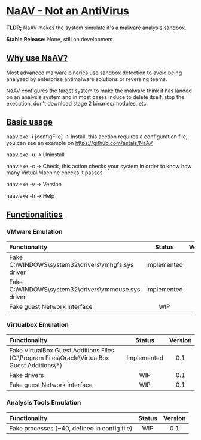 # <ins>NaAV - Not an AntiVirus</ins>
**TLDR;** NaAV makes the system simulate it's a malware analysis sandbox.

**Stable Release:** None, still on development

## <ins>Why use NaAV?</ins>
Most advanced malware binaries use sandbox detection to avoid being analyzed by enterprise antimalware solutions or reversing teams.

NaAV configures the target system to make the malware think it has landed on an analysis system and in most cases induce to delete itself, stop the execution, don't download stage 2 binaries/modules, etc. 

## <ins>Basic usage</ins>
naav.exe -i [configFile] -> Install, this acction requires a configuration file, you can see an example on https://github.com/astals/NaAV

naav.exe -u -> Uninstall

naav.exe -c -> Check, this action checks your system in order to know how many Virtual Machine checks it passes

naav.exe -v -> Version

naav.exe -h -> Help

## <ins>Functionalities</ins>
### VMware Emulation
|Functionality | Status | Version |
|:-------------|:-------------:|:-------------:|
| Fake C:\\WINDOWS\\system32\\drivers\\vmhgfs.sys driver | Implemented | 0.1 |
| Fake C:\\WINDOWS\\system32\\drivers\\vmmouse.sys driver | Implemented | 0.1 |
| Fake guest Network interface | WIP | 0.1 |

### Virtualbox Emulation
|Functionality | Status | Version |
|:-------------|:-------------:|:-------------:|
|Fake VirtualBox Guest Additions Files (C:\\Program Files\\Oracle\\VirtualBox Guest Additions\\*)| Implemented | 0.1 |
| Fake drivers | WIP | 0.1 |
| Fake guest Network interface | WIP | 0.1 |

### Analysis Tools Emulation
|Functionality | Status | Version |
|:-------------|:-------------:|:-------------:|
| Fake processes (~40, defined in config file) | WIP | 0.1 |

